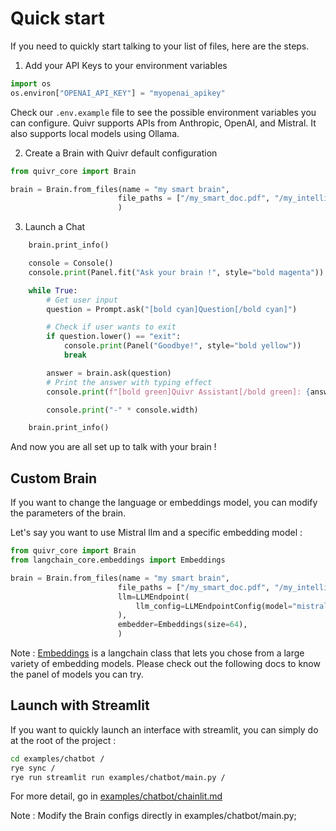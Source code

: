 # Quick start

If you need to quickly start talking to your list of files, here are the steps.

1. Add your API Keys to your environment variables
```python 
import os
os.environ["OPENAI_API_KEY"] = "myopenai_apikey"

```
Check our `.env.example` file to see the possible environment variables you can configure. Quivr supports APIs from Anthropic, OpenAI, and Mistral. It also supports local models using Ollama.

2. Create a Brain with Quivr default configuration
```python 
from quivr_core import Brain

brain = Brain.from_files(name = "my smart brain", 
                        file_paths = ["/my_smart_doc.pdf", "/my_intelligent_doc.txt"],
                        )

```

3. Launch a Chat
```python 
    brain.print_info()

    console = Console()
    console.print(Panel.fit("Ask your brain !", style="bold magenta"))

    while True:
        # Get user input
        question = Prompt.ask("[bold cyan]Question[/bold cyan]")

        # Check if user wants to exit
        if question.lower() == "exit":
            console.print(Panel("Goodbye!", style="bold yellow"))
            break

        answer = brain.ask(question)
        # Print the answer with typing effect
        console.print(f"[bold green]Quivr Assistant[/bold green]: {answer.answer}")

        console.print("-" * console.width)

    brain.print_info()
```

And now you are all set up to talk with your brain ! 

## Custom Brain
If you want to change the language or embeddings model, you can modify the parameters of the brain.

Let's say you want to use Mistral llm and a specific embedding model :
```python 
from quivr_core import Brain
from langchain_core.embeddings import Embeddings

brain = Brain.from_files(name = "my smart brain", 
                        file_paths = ["/my_smart_doc.pdf", "/my_intelligent_doc.txt"],
                        llm=LLMEndpoint(
                            llm_config=LLMEndpointConfig(model="mistral-small-latest", llm_base_url="https://api.mistral.ai/v1/chat/completions"),
                        ),
                        embedder=Embeddings(size=64),
                        )
```

Note : [Embeddings](https://python.langchain.com/docs/integrations/text_embedding/) is a langchain class that lets you chose from a large variety of embedding models. Please check out the following docs to know the panel of models you can try.

## Launch with Streamlit

If you want to quickly launch an interface with streamlit, you can simply do at the root of the project : 
```bash 
cd examples/chatbot /
rye sync /
rye run streamlit run examples/chatbot/main.py /
```
For more detail, go in [examples/chatbot/chainlit.md](https://github.com/QuivrHQ/quivr/tree/main/examples/chatbot)

Note : Modify the Brain configs directly in examples/chatbot/main.py;